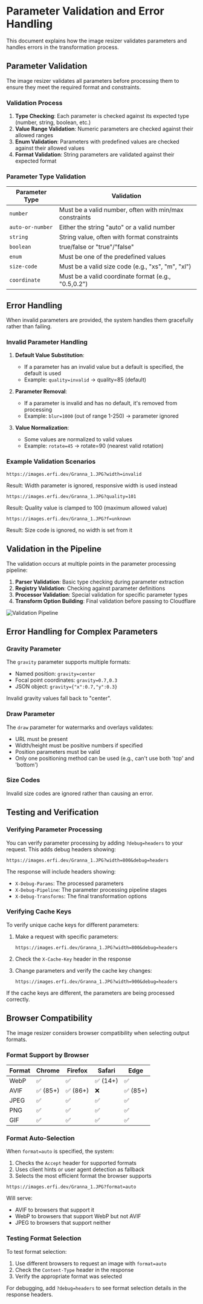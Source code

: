 # Parameter Validation and Error Handling

This document explains how the image resizer validates parameters and handles errors in the transformation process.

## Parameter Validation

The image resizer validates all parameters before processing them to ensure they meet the required format and constraints.

### Validation Process

1. **Type Checking**: Each parameter is checked against its expected type (number, string, boolean, etc.)
2. **Value Range Validation**: Numeric parameters are checked against their allowed ranges
3. **Enum Validation**: Parameters with predefined values are checked against their allowed values
4. **Format Validation**: String parameters are validated against their expected format

### Parameter Type Validation

| Parameter Type | Validation |
|---------------|------------|
| `number` | Must be a valid number, often with min/max constraints |
| `auto-or-number` | Either the string "auto" or a valid number |
| `string` | String value, often with format constraints |
| `boolean` | true/false or "true"/"false" |
| `enum` | Must be one of the predefined values |
| `size-code` | Must be a valid size code (e.g., "xs", "m", "xl") |
| `coordinate` | Must be a valid coordinate format (e.g., "0.5,0.2") |

## Error Handling

When invalid parameters are provided, the system handles them gracefully rather than failing.

### Invalid Parameter Handling

1. **Default Value Substitution**: 
   - If a parameter has an invalid value but a default is specified, the default is used
   - Example: `quality=invalid` → quality=85 (default)

2. **Parameter Removal**:
   - If a parameter is invalid and has no default, it's removed from processing
   - Example: `blur=1000` (out of range 1-250) → parameter ignored

3. **Value Normalization**:
   - Some values are normalized to valid values
   - Example: `rotate=45` → rotate=90 (nearest valid rotation)

### Example Validation Scenarios

```
https://images.erfi.dev/Granna_1.JPG?width=invalid
```
Result: Width parameter is ignored, responsive width is used instead

```
https://images.erfi.dev/Granna_1.JPG?quality=101
```
Result: Quality value is clamped to 100 (maximum allowed value)

```
https://images.erfi.dev/Granna_1.JPG?f=unknown
```
Result: Size code is ignored, no width is set from it

## Validation in the Pipeline

The validation occurs at multiple points in the parameter processing pipeline:

1. **Parser Validation**: Basic type checking during parameter extraction
2. **Registry Validation**: Checking against parameter definitions
3. **Processor Validation**: Special validation for specific parameter types
4. **Transform Option Building**: Final validation before passing to Cloudflare

![Validation Pipeline](https://images.erfi.dev/Granna_1.JPG?width=800&fit=contain&gravity=center)

## Error Handling for Complex Parameters

### Gravity Parameter

The `gravity` parameter supports multiple formats:
- Named position: `gravity=center`
- Focal point coordinates: `gravity=0.7,0.3`
- JSON object: `gravity={"x":0.7,"y":0.3}`

Invalid gravity values fall back to "center".

### Draw Parameter

The `draw` parameter for watermarks and overlays validates:
- URL must be present
- Width/height must be positive numbers if specified
- Position parameters must be valid
- Only one positioning method can be used (e.g., can't use both 'top' and 'bottom')

### Size Codes

Invalid size codes are ignored rather than causing an error.

## Testing and Verification

### Verifying Parameter Processing

You can verify parameter processing by adding `?debug=headers` to your request. This adds debug headers showing:

```
https://images.erfi.dev/Granna_1.JPG?width=800&debug=headers
```

The response will include headers showing:
- `X-Debug-Params`: The processed parameters
- `X-Debug-Pipeline`: The parameter processing pipeline stages
- `X-Debug-Transforms`: The final transformation options

### Verifying Cache Keys

To verify unique cache keys for different parameters:

1. Make a request with specific parameters:
   ```
   https://images.erfi.dev/Granna_1.JPG?width=800&debug=headers
   ```

2. Check the `X-Cache-Key` header in the response

3. Change parameters and verify the cache key changes:
   ```
   https://images.erfi.dev/Granna_1.JPG?width=900&debug=headers
   ```

If the cache keys are different, the parameters are being processed correctly.

## Browser Compatibility

The image resizer considers browser compatibility when selecting output formats.

### Format Support by Browser

| Format | Chrome | Firefox | Safari | Edge |
|--------|--------|---------|--------|------|
| WebP   | ✅     | ✅      | ✅ (14+)| ✅   |
| AVIF   | ✅ (85+)| ✅ (86+)| ❌     | ✅ (85+) |
| JPEG   | ✅     | ✅      | ✅     | ✅   |
| PNG    | ✅     | ✅      | ✅     | ✅   |
| GIF    | ✅     | ✅      | ✅     | ✅   |

### Format Auto-Selection

When `format=auto` is specified, the system:

1. Checks the `Accept` header for supported formats
2. Uses client hints or user agent detection as fallback
3. Selects the most efficient format the browser supports

```
https://images.erfi.dev/Granna_1.JPG?format=auto
```

Will serve:
- AVIF to browsers that support it
- WebP to browsers that support WebP but not AVIF
- JPEG to browsers that support neither

### Testing Format Selection

To test format selection:

1. Use different browsers to request an image with `format=auto`
2. Check the `Content-Type` header in the response
3. Verify the appropriate format was selected

For debugging, add `?debug=headers` to see format selection details in the response headers.